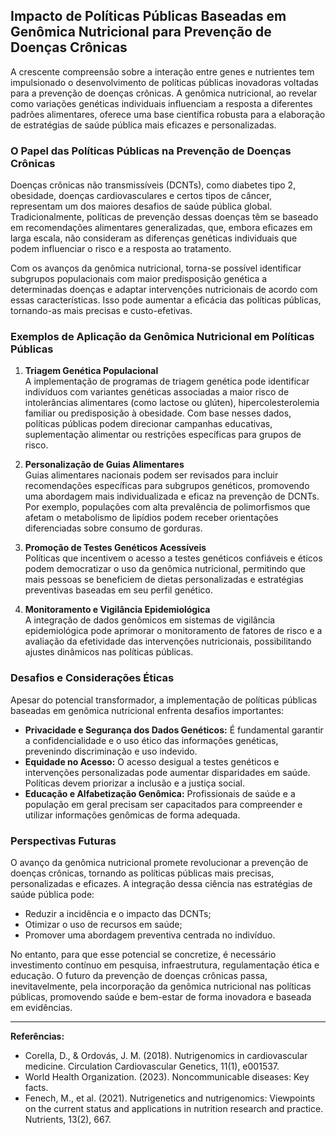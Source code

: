 ## Impacto de Políticas Públicas Baseadas em Genômica Nutricional para Prevenção de Doenças Crônicas

A crescente compreensão sobre a interação entre genes e nutrientes tem impulsionado o desenvolvimento de políticas públicas inovadoras voltadas para a prevenção de doenças crônicas. A genômica nutricional, ao revelar como variações genéticas individuais influenciam a resposta a diferentes padrões alimentares, oferece uma base científica robusta para a elaboração de estratégias de saúde pública mais eficazes e personalizadas.

### O Papel das Políticas Públicas na Prevenção de Doenças Crônicas

Doenças crônicas não transmissíveis (DCNTs), como diabetes tipo 2, obesidade, doenças cardiovasculares e certos tipos de câncer, representam um dos maiores desafios de saúde pública global. Tradicionalmente, políticas de prevenção dessas doenças têm se baseado em recomendações alimentares generalizadas, que, embora eficazes em larga escala, não consideram as diferenças genéticas individuais que podem influenciar o risco e a resposta ao tratamento.

Com os avanços da genômica nutricional, torna-se possível identificar subgrupos populacionais com maior predisposição genética a determinadas doenças e adaptar intervenções nutricionais de acordo com essas características. Isso pode aumentar a eficácia das políticas públicas, tornando-as mais precisas e custo-efetivas.

### Exemplos de Aplicação da Genômica Nutricional em Políticas Públicas

1. **Triagem Genética Populacional**  
   A implementação de programas de triagem genética pode identificar indivíduos com variantes genéticas associadas a maior risco de intolerâncias alimentares (como lactose ou glúten), hipercolesterolemia familiar ou predisposição à obesidade. Com base nesses dados, políticas públicas podem direcionar campanhas educativas, suplementação alimentar ou restrições específicas para grupos de risco.

2. **Personalização de Guias Alimentares**  
   Guias alimentares nacionais podem ser revisados para incluir recomendações específicas para subgrupos genéticos, promovendo uma abordagem mais individualizada e eficaz na prevenção de DCNTs. Por exemplo, populações com alta prevalência de polimorfismos que afetam o metabolismo de lipídios podem receber orientações diferenciadas sobre consumo de gorduras.

3. **Promoção de Testes Genéticos Acessíveis**  
   Políticas que incentivem o acesso a testes genéticos confiáveis e éticos podem democratizar o uso da genômica nutricional, permitindo que mais pessoas se beneficiem de dietas personalizadas e estratégias preventivas baseadas em seu perfil genético.

4. **Monitoramento e Vigilância Epidemiológica**  
   A integração de dados genômicos em sistemas de vigilância epidemiológica pode aprimorar o monitoramento de fatores de risco e a avaliação da efetividade das intervenções nutricionais, possibilitando ajustes dinâmicos nas políticas públicas.

### Desafios e Considerações Éticas

Apesar do potencial transformador, a implementação de políticas públicas baseadas em genômica nutricional enfrenta desafios importantes:

- **Privacidade e Segurança dos Dados Genéticos:** É fundamental garantir a confidencialidade e o uso ético das informações genéticas, prevenindo discriminação e uso indevido.
- **Equidade no Acesso:** O acesso desigual a testes genéticos e intervenções personalizadas pode aumentar disparidades em saúde. Políticas devem priorizar a inclusão e a justiça social.
- **Educação e Alfabetização Genômica:** Profissionais de saúde e a população em geral precisam ser capacitados para compreender e utilizar informações genômicas de forma adequada.

### Perspectivas Futuras

O avanço da genômica nutricional promete revolucionar a prevenção de doenças crônicas, tornando as políticas públicas mais precisas, personalizadas e eficazes. A integração dessa ciência nas estratégias de saúde pública pode:

- Reduzir a incidência e o impacto das DCNTs;
- Otimizar o uso de recursos em saúde;
- Promover uma abordagem preventiva centrada no indivíduo.

No entanto, para que esse potencial se concretize, é necessário investimento contínuo em pesquisa, infraestrutura, regulamentação ética e educação. O futuro da prevenção de doenças crônicas passa, inevitavelmente, pela incorporação da genômica nutricional nas políticas públicas, promovendo saúde e bem-estar de forma inovadora e baseada em evidências.

---

**Referências:**

- Corella, D., & Ordovás, J. M. (2018). Nutrigenomics in cardiovascular medicine. Circulation Cardiovascular Genetics, 11(1), e001537.
- World Health Organization. (2023). Noncommunicable diseases: Key facts.  
- Fenech, M., et al. (2021). Nutrigenetics and nutrigenomics: Viewpoints on the current status and applications in nutrition research and practice. Nutrients, 13(2), 667.